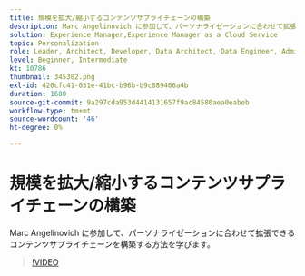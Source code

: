 ```yaml
---
title: 規模を拡大/縮小するコンテンツサプライチェーンの構築
description: Marc Angelinovich に参加して、パーソナライゼーションに合わせて拡張できるコンテンツサプライチェーンを構築する方法を学びます。
solution: Experience Manager,Experience Manager as a Cloud Service
topic: Personalization
role: Leader, Architect, Developer, Data Architect, Data Engineer, Admin, User
level: Beginner, Intermediate
kt: 10786
thumbnail: 345382.png
exl-id: 420cfc41-051e-41bc-b96b-b9c889406a4b
duration: 1680
source-git-commit: 9a297cda953d4414131657f9ac84580aea0eabeb
workflow-type: tm+mt
source-wordcount: '46'
ht-degree: 0%

---
```


# 規模を拡大/縮小するコンテンツサプライチェーンの構築

Marc Angelinovich に参加して、パーソナライゼーションに合わせて拡張できるコンテンツサプライチェーンを構築する方法を学びます。

>[!VIDEO](https://video.tv.adobe.com/v/345382/?quality=12&learn=on)

